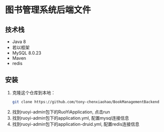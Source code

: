 # 图书管理系统后端文件

## 技术栈

  - Java 8
  - 若以框架
  - MySQL 8.0.23
  - Maven
  - redis

## 安装

1. 克隆这个仓库到本地：
   ```bash
   git clone https://github.com/tony-chenxiaohao/BookManagementBackend.git
2. 找到ruoyi-admin包下的RuoYiApplication, 点击run 
3. 找到ruoyi-admin包下的application.yml, 配置mysql连接信息
4. 找到ruoyi-admin包下的application-druid.yml, 配置redis连接信息  
